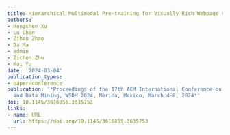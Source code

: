 ```yaml
---
title: Hierarchical Multimodal Pre-training for Visually Rich Webpage Understanding
authors:
- Hongshen Xu
- Lu Chen
- Zihan Zhao
- Da Ma
- admin
- Zichen Zhu
- Kai Yu
date: '2024-03-04'
publication_types:
- paper-conference
publication: '*Proceedings of the 17th ACM International Conference on Web Search
  and Data Mining, WSDM 2024, Merida, Mexico, March 4-8, 2024*'
doi: 10.1145/3616855.3635753
links:
- name: URL
  url: https://doi.org/10.1145/3616855.3635753
---
```

